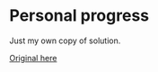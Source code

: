 # Personal progress

Just my own copy of solution. 

[Original here](https://github.com/ChrisMarinos/FSharpKoans)